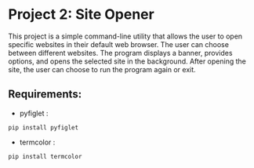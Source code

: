 # Project 2: Site Opener

This project is a simple command-line utility that allows the user to open specific websites in their default web browser. The user can choose between different websites. The program displays a banner, provides options, and opens the selected site in the background. After opening the site, the user can choose to run the program again or exit.


## Requirements:
* pyfiglet :
 ```
pip install pyfiglet
```

* termcolor :
```
pip install termcolor
```
